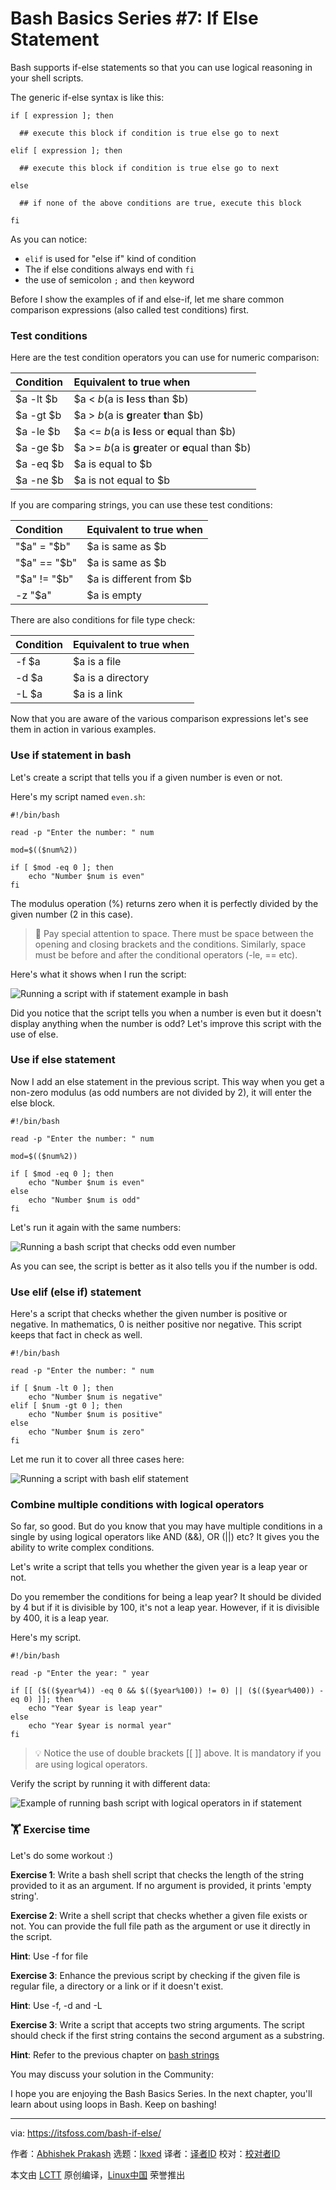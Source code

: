 [#]: subject: "Bash Basics Series #7: If Else Statement"
[#]: via: "https://itsfoss.com/bash-if-else/"
[#]: author: "Abhishek Prakash https://itsfoss.com/author/abhishek/"
[#]: collector: "lkxed"
[#]: translator: " "
[#]: reviewer: " "
[#]: publisher: " "
[#]: url: " "

Bash Basics Series #7: If Else Statement
======

Bash supports if-else statements so that you can use logical reasoning in your shell scripts.

The generic if-else syntax is like this:

```
if [ expression ]; then

  ## execute this block if condition is true else go to next

elif [ expression ]; then

  ## execute this block if condition is true else go to next

else 

  ## if none of the above conditions are true, execute this block

fi
```

As you can notice:

- `elif` is used for "else if" kind of condition
- The if else conditions always end with `fi`
- the use of semicolon `;` and `then` keyword

Before I show the examples of if and else-if, let me share common comparison expressions (also called test conditions) first.

### Test conditions

Here are the test condition operators you can use for numeric comparison:

| Condition | Equivalent to true when |
| :- | :- |
| $a -lt $b | $a < $b ($a is **l**ess **t**han $b) |
| $a -gt $b | $a > $b ($a is **g**reater **t**han $b) |
| $a -le $b | $a <= $b ($a is **l**ess or **e**qual than $b) |
| $a -ge $b | $a >= $b ($a is **g**reater or **e**qual than $b) |
| $a -eq $b | $a is equal to $b |
| $a -ne $b | $a is not equal to $b |

If you are comparing strings, you can use these test conditions:

| Condition | Equivalent to true when |
| :- | :- |
| "$a" = "$b" | $a is same as $b |
| "$a" == "$b" | $a is same as $b |
| "$a" != "$b" | $a is different from $b |
| -z "$a" | $a is empty |

There are also conditions for file type check:

| Condition | Equivalent to true when |
| :- | :- |
| -f $a | $a is a file |
| -d $a | $a is a directory |
| -L $a | $a is a link |

Now that you are aware of the various comparison expressions let's see them in action in various examples.

### Use if statement in bash

Let's create a script that tells you if a given number is even or not.

Here's my script named `even.sh`:

```
#!/bin/bash

read -p "Enter the number: " num

mod=$(($num%2))

if [ $mod -eq 0 ]; then
	echo "Number $num is even"
fi
```

The modulus operation (%) returns zero when it is perfectly divided by the given number (2 in this case).

> 🚧 Pay special attention to space. There must be space between the opening and closing brackets and the conditions. Similarly, space must be before and after the conditional operators (-le, == etc).

Here's what it shows when I run the script:

![Running a script with if statement example in bash][1]

Did you notice that the script tells you when a number is even but it doesn't display anything when the number is odd? Let's improve this script with the use of else.

### Use if else statement

Now I add an else statement in the previous script. This way when you get a non-zero modulus (as odd numbers are not divided by 2), it will enter the else block.

```
#!/bin/bash

read -p "Enter the number: " num

mod=$(($num%2))

if [ $mod -eq 0 ]; then
	echo "Number $num is even"
else
	echo "Number $num is odd"
fi
```

Let's run it again with the same numbers:

![Running a bash script that checks odd even number][2]

As you can see, the script is better as it also tells you if the number is odd.

### Use elif (else if) statement

Here's a script that checks whether the given number is positive or negative. In mathematics, 0 is neither positive nor negative. This script keeps that fact in check as well.

```
#!/bin/bash

read -p "Enter the number: " num

if [ $num -lt 0 ]; then
	echo "Number $num is negative"
elif [ $num -gt 0 ]; then
	echo "Number $num is positive"
else
	echo "Number $num is zero"
fi
```

Let me run it to cover all three cases here:

![Running a script with bash elif statement][3]

### Combine multiple conditions with logical operators

So far, so good. But do you know that you may have multiple conditions in a single by using logical operators like AND (&&), OR (||) etc? It gives you the ability to write complex conditions.

Let's write a script that tells you whether the given year is a leap year or not.

Do you remember the conditions for being a leap year? It should be divided by 4 but if it is divisible by 100, it's not a leap year. However, if it is divisible by 400, it is a leap year.

Here's my script.

```
#!/bin/bash

read -p "Enter the year: " year

if [[ ($(($year%4)) -eq 0 && $(($year%100)) != 0) || ($(($year%400)) -eq 0) ]]; then
	echo "Year $year is leap year"
else
	echo "Year $year is normal year"
fi
```

> 💡 Notice the use of double brackets [[ ]] above. It is mandatory if you are using logical operators.

Verify the script by running it with different data:

![Example of running  bash script with logical operators in if statement][4]

### 🏋️ Exercise time

Let's do some workout :)

**Exercise 1**: Write a bash shell script that checks the length of the string provided to it as an argument. If no argument is provided, it prints 'empty string'.

**Exercise 2**: Write a shell script that checks whether a given file exists or not. You can provide the full file path as the argument or use it directly in the script.

**Hint**: Use -f for file

**Exercise 3**: Enhance the previous script by checking if the given file is regular file, a directory or a link or if it doesn't exist.

**Hint**: Use -f, -d and -L

**Exercise 3**: Write a script that accepts two string arguments. The script should check if the first string contains the second argument as a substring.

**Hint**: Refer to the previous chapter on [bash strings][5]

You may discuss your solution in the Community:

I hope you are enjoying the Bash Basics Series. In the next chapter, you'll learn about using loops in Bash. Keep on bashing!

--------------------------------------------------------------------------------

via: https://itsfoss.com/bash-if-else/

作者：[Abhishek Prakash][a]
选题：[lkxed][b]
译者：[译者ID](https://github.com/译者ID)
校对：[校对者ID](https://github.com/校对者ID)

本文由 [LCTT](https://github.com/LCTT/TranslateProject) 原创编译，[Linux中国](https://linux.cn/) 荣誉推出

[a]: https://itsfoss.com/author/abhishek/
[b]: https://github.com/lkxed/
[1]: https://itsfoss.com/content/images/2023/07/bash-if-example.png
[2]: https://itsfoss.com/content/images/2023/07/bash-if-else-example.png
[3]: https://itsfoss.com/content/images/2023/07/bash-elif.png
[4]: https://itsfoss.com/content/images/2023/07/bash-logical-operators-in-if-else.png
[5]: https://itsfoss.com/bash-strings/
